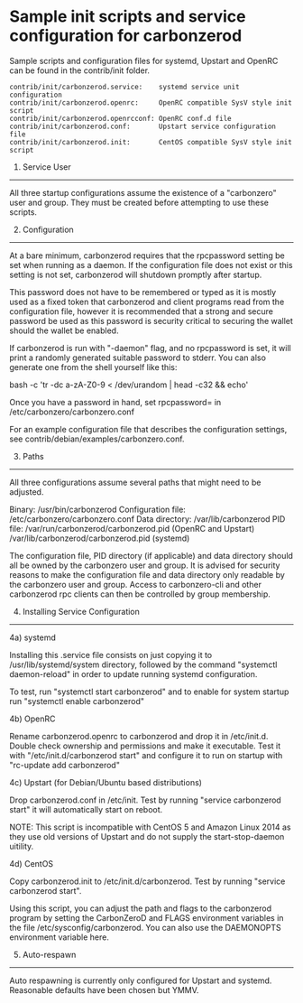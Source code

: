 Sample init scripts and service configuration for carbonzerod
==========================================================

Sample scripts and configuration files for systemd, Upstart and OpenRC
can be found in the contrib/init folder.

    contrib/init/carbonzerod.service:    systemd service unit configuration
    contrib/init/carbonzerod.openrc:     OpenRC compatible SysV style init script
    contrib/init/carbonzerod.openrcconf: OpenRC conf.d file
    contrib/init/carbonzerod.conf:       Upstart service configuration file
    contrib/init/carbonzerod.init:       CentOS compatible SysV style init script

1. Service User
---------------------------------

All three startup configurations assume the existence of a "carbonzero" user
and group.  They must be created before attempting to use these scripts.

2. Configuration
---------------------------------

At a bare minimum, carbonzerod requires that the rpcpassword setting be set
when running as a daemon.  If the configuration file does not exist or this
setting is not set, carbonzerod will shutdown promptly after startup.

This password does not have to be remembered or typed as it is mostly used
as a fixed token that carbonzerod and client programs read from the configuration
file, however it is recommended that a strong and secure password be used
as this password is security critical to securing the wallet should the
wallet be enabled.

If carbonzerod is run with "-daemon" flag, and no rpcpassword is set, it will
print a randomly generated suitable password to stderr.  You can also
generate one from the shell yourself like this:

bash -c 'tr -dc a-zA-Z0-9 < /dev/urandom | head -c32 && echo'

Once you have a password in hand, set rpcpassword= in /etc/carbonzero/carbonzero.conf

For an example configuration file that describes the configuration settings,
see contrib/debian/examples/carbonzero.conf.

3. Paths
---------------------------------

All three configurations assume several paths that might need to be adjusted.

Binary:              /usr/bin/carbonzerod
Configuration file:  /etc/carbonzero/carbonzero.conf
Data directory:      /var/lib/carbonzerod
PID file:            /var/run/carbonzerod/carbonzerod.pid (OpenRC and Upstart)
                     /var/lib/carbonzerod/carbonzerod.pid (systemd)

The configuration file, PID directory (if applicable) and data directory
should all be owned by the carbonzero user and group.  It is advised for security
reasons to make the configuration file and data directory only readable by the
carbonzero user and group.  Access to carbonzero-cli and other carbonzerod rpc clients
can then be controlled by group membership.

4. Installing Service Configuration
-----------------------------------

4a) systemd

Installing this .service file consists on just copying it to
/usr/lib/systemd/system directory, followed by the command
"systemctl daemon-reload" in order to update running systemd configuration.

To test, run "systemctl start carbonzerod" and to enable for system startup run
"systemctl enable carbonzerod"

4b) OpenRC

Rename carbonzerod.openrc to carbonzerod and drop it in /etc/init.d.  Double
check ownership and permissions and make it executable.  Test it with
"/etc/init.d/carbonzerod start" and configure it to run on startup with
"rc-update add carbonzerod"

4c) Upstart (for Debian/Ubuntu based distributions)

Drop carbonzerod.conf in /etc/init.  Test by running "service carbonzerod start"
it will automatically start on reboot.

NOTE: This script is incompatible with CentOS 5 and Amazon Linux 2014 as they
use old versions of Upstart and do not supply the start-stop-daemon uitility.

4d) CentOS

Copy carbonzerod.init to /etc/init.d/carbonzerod. Test by running "service carbonzerod start".

Using this script, you can adjust the path and flags to the carbonzerod program by
setting the CarbonZeroD and FLAGS environment variables in the file
/etc/sysconfig/carbonzerod. You can also use the DAEMONOPTS environment variable here.

5. Auto-respawn
-----------------------------------

Auto respawning is currently only configured for Upstart and systemd.
Reasonable defaults have been chosen but YMMV.
